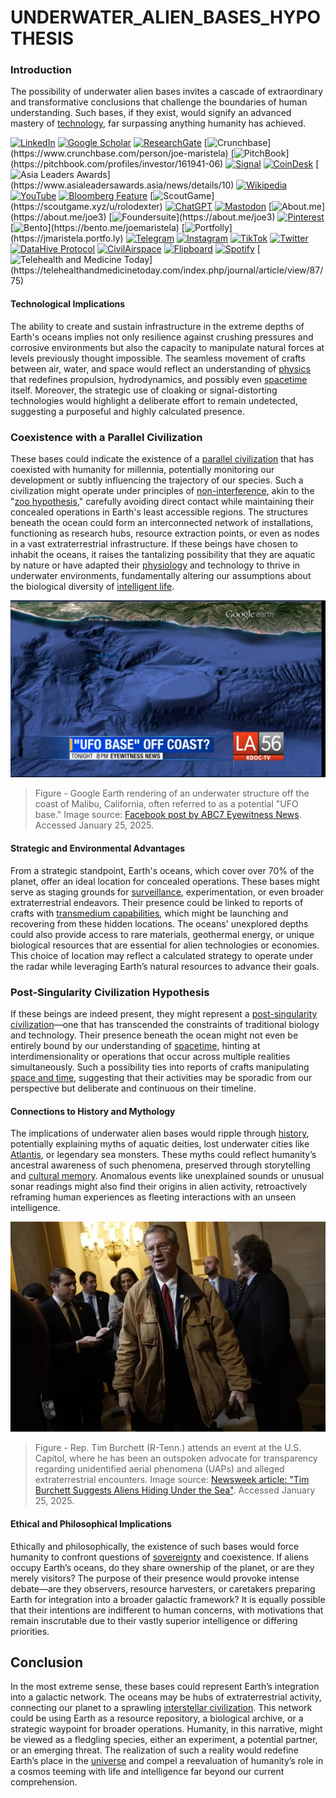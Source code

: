 # UNDERWATER\_ALIEN\_BASES\_HYPOTHESIS

### Introduction

The possibility of underwater alien bases invites a cascade of extraordinary and transformative conclusions that challenge the boundaries of human understanding. Such bases, if they exist, would signify an advanced mastery of [technology](TECHNOLOGY.md), far surpassing anything humanity has achieved.

[![LinkedIn](https://img.shields.io/badge/LinkedIn-Profile-0077B5?style=flat-square\&logo=linkedin\&logoColor=white)](https://linkedin.com/in/rolodexter) [![Google Scholar](https://img.shields.io/badge/Google_Scholar-Profile-4285F4?style=flat-square\&logo=googlescholar\&logoColor=white)](https://scholar.google.com/citations?user=gHTHirEAAAAJ) [![ResearchGate](https://img.shields.io/badge/ResearchGate-Profile-00CCBB?style=flat-square\&logo=researchgate\&logoColor=white)](https://www.researchgate.net/profile/Joe-Maristela-2) [![Crunchbase](https://img.shields.io/badge/Crunchbase-Profile-0288D1?style=flat-square\&logo=data:image/svg+xml;base64,PHN...)](https://www.crunchbase.com/person/joe-maristela) [![PitchBook](https://img.shields.io/badge/PitchBook-Profile-003B6B?style=flat-square\&logo=data:image/svg+xml;base64,PHN...)](https://pitchbook.com/profiles/investor/161941-06) [![Signal](https://img.shields.io/badge/Signal-Profile-6E97F0?style=flat-square\&logo=signal\&logoColor=white)](https://signal.nfx.com/investors/joe-maristela) [![CoinDesk](https://img.shields.io/badge/CoinDesk-Contributor-F7931A?style=flat-square\&logo=news\&logoColor=white)](https://www.coindesk.com/author/joe-maristela) [![Asia Leaders Awards](https://img.shields.io/badge/Asia_Leaders_Awards-Feature-DA291C?style=flat-square\&logo=data:image/svg+xml;base64,PHN...)](https://www.asialeadersawards.asia/news/details/10) [![Wikipedia](https://img.shields.io/badge/Wikipedia-Profile-000000?style=flat-square\&logo=wikipedia\&logoColor=white)](https://en.wikipedia.org/wiki/File:Joe_Maristela_in_Paniqui_Tarlac_Tech_Seminar_2015.jpg) [![YouTube](https://img.shields.io/badge/YouTube-Channel-FF0000?style=flat-square\&logo=youtube\&logoColor=white)](https://www.youtube.com/@rolodexter) [![Bloomberg Feature](https://img.shields.io/badge/Bloomberg-Feature-5E5E5E?style=flat-square\&logo=youtube\&logoColor=white)](https://www.youtube.com/watch?v=Ep8Mo0kRjaY) [![ScoutGame](https://img.shields.io/badge/ScoutGame-Profile-8A2BE2?style=flat-square\&logo=data:image/svg+xml;base64,PHN...)](https://scoutgame.xyz/u/rolodexter) [![ChatGPT](https://img.shields.io/badge/ChatGPT-Resume_and_Biodata-00A67E?style=flat-square\&logo=chatgpt\&logoColor=white)](https://chatgpt.com/g/g-675caa5a54e88191bd807764592df744-joe-s-resume-and-application-data) [![Mastodon](https://img.shields.io/badge/Mastodon-Profile-6364FF?style=flat-square\&logo=mastodon\&logoColor=white)](https://mastodon.social/@JoeMaristela) [![About.me](https://img.shields.io/badge/About.me-Profile-000000?style=flat-square\&logo=data:image/svg+xml;base64,PHN...)](https://about.me/joe3) [![Foundersuite](https://img.shields.io/badge/Foundersuite-Profile-0056D2?style=flat-square\&logo=data:image/svg+xml;base64,PHN...)](https://about.me/joe3) [![Pinterest](https://img.shields.io/badge/Pinterest-@rolodexter-BD081C?style=flat-square\&logo=pinterest\&logoColor=white)](https://nl.pinterest.com/rolodexter/) [![Bento](https://img.shields.io/badge/Bento-Profile-F7931A?style=flat-square\&logo=data:image/svg+xml;base64,PHN...)](https://bento.me/joemaristela) [![Portfolly](https://img.shields.io/badge/Portfolly-Profile-F7931A?style=flat-square\&logo=data:image/svg+xml;base64,PHN...)](https://jmaristela.portfo.ly) [![Telegram](https://img.shields.io/badge/Telegram-Contact-2CA5E0?style=flat-square\&logo=telegram\&logoColor=white)](https://t.me/joemaristela) [![Instagram](https://img.shields.io/badge/Instagram-@joemaristela3-E4405F?style=flat-square\&logo=instagram\&logoColor=white)](https://www.instagram.com/joemaristela3/) [![TikTok](https://img.shields.io/badge/TikTok-@rolodexter-000000?style=flat-square\&logo=tiktok\&logoColor=white)](https://www.tiktok.com/@rolodexter) [![Twitter](https://img.shields.io/badge/Twitter-Profile-1DA1F2?style=flat-square\&logo=twitter\&logoColor=white)](https://twitter.com/joemaristela) [![DataHive Protocol](https://img.shields.io/badge/DataHive-Protocol-005F73?style=flat-square\&logo=github\&logoColor=white)](https://github.com/rolodexter/DataHive-Protocol) [![CivilAirspace](https://img.shields.io/badge/CivilAirspace-Project-023047?style=flat-square\&logo=github\&logoColor=white)](https://github.com/rolodexter/CivilAirspace) [![Flipboard](https://img.shields.io/badge/Flipboard-Magazine-E83151?style=flat-square\&logo=flipboard\&logoColor=white)](https://flipboard.com/@rolodexter/rolodexter-jergu04fz) [![Spotify](https://img.shields.io/badge/Spotify-Listen-1DB954?style=flat-square\&logo=spotify\&logoColor=white)](https://open.spotify.com/show/11s0wEdbc8k3caT6xur57a) [![Telehealth and Medicine Today](https://img.shields.io/badge/Telehealth-Article-0077B5?style=flat-square\&logo=data:image/svg+xml;base64,PHN...)](https://telehealthandmedicinetoday.com/index.php/journal/article/view/87/75)

#### Technological Implications

The ability to create and sustain infrastructure in the extreme depths of Earth's oceans implies not only resilience against crushing pressures and corrosive environments but also the capacity to manipulate natural forces at levels previously thought impossible. The seamless movement of crafts between air, water, and space would reflect an understanding of [physics](../PHYSICS/PHYSICS.md) that redefines propulsion, hydrodynamics, and possibly even [spacetime](../PHYSICS/SPACETIME.md) itself. Moreover, the strategic use of cloaking or signal-distorting technologies would highlight a deliberate effort to remain undetected, suggesting a purposeful and highly calculated presence.

### Coexistence with a Parallel Civilization

These bases could indicate the existence of a [parallel civilization](PARALLEL_CIVILIZATION.md) that has coexisted with humanity for millennia, potentially monitoring our development or subtly influencing the trajectory of our species. Such a civilization might operate under principles of [non-interference](NON_INTERFERENCE.md), akin to the "[zoo hypothesis](https://en.wikipedia.org/wiki/Zoo_hypothesis)," carefully avoiding direct contact while maintaining their concealed operations in Earth's least accessible regions. The structures beneath the ocean could form an interconnected network of installations, functioning as research hubs, resource extraction points, or even as nodes in a vast extraterrestrial infrastructure. If these beings have chosen to inhabit the oceans, it raises the tantalizing possibility that they are aquatic by nature or have adapted their [physiology](PHYSIOLOGY.md) and technology to thrive in underwater environments, fundamentally altering our assumptions about the biological diversity of [intelligent life](INTELLIGENT_LIFE.md).

![alt text](image-10.png)

> Figure - Google Earth rendering of an underwater structure off the coast of Malibu, California, often referred to as a potential "UFO base." Image source: [Facebook post by ABC7 Eyewitness News](https://www.facebook.com/photo.php?fbid=10152117839717452\&id=38245492451\&set=a.153502602451\&locale=ka_GE). Accessed January 25, 2025.

#### Strategic and Environmental Advantages

From a strategic standpoint, Earth's oceans, which cover over 70% of the planet, offer an ideal location for concealed operations. These bases might serve as staging grounds for [surveillance](SURVEILLANCE.md), experimentation, or even broader extraterrestrial endeavors. Their presence could be linked to reports of crafts with [transmedium capabilities](TRANSMEDIUM_CAPABILITIES.md), which might be launching and recovering from these hidden locations. The oceans' unexplored depths could also provide access to rare materials, geothermal energy, or unique biological resources that are essential for alien technologies or economies. This choice of location may reflect a calculated strategy to operate under the radar while leveraging Earth’s natural resources to advance their goals.

### Post-Singularity Civilization Hypothesis

If these beings are indeed present, they might represent a [post-singularity civilization](POST_SINGULARITY_CIVILIZATION.md)—one that has transcended the constraints of traditional biology and technology. Their presence beneath the ocean might not even be entirely bound by our understanding of [spacetime](../PHYSICS/SPACETIME.md), hinting at interdimensionality or operations that occur across multiple realities simultaneously. Such a possibility ties into reports of crafts manipulating [space and time](https://en.wikipedia.org/wiki/Spacetime), suggesting that their activities may be sporadic from our perspective but deliberate and continuous on their timeline.

#### Connections to History and Mythology

The implications of underwater alien bases would ripple through [history](HISTORY.md), potentially explaining myths of aquatic deities, lost underwater cities like [Atlantis](ATLANTIS.md), or legendary sea monsters. These myths could reflect humanity’s ancestral awareness of such phenomena, preserved through storytelling and [cultural memory](CULTURAL_MEMORY.md). Anomalous events like unexplained sounds or unusual sonar readings might also find their origins in alien activity, retroactively reframing human experiences as fleeting interactions with an unseen intelligence.

![alt text](image-11.png)

> Figure - Rep. Tim Burchett (R-Tenn.) attends an event at the U.S. Capitol, where he has been an outspoken advocate for transparency regarding unidentified aerial phenomena (UAPs) and alleged extraterrestrial encounters. Image source: [Newsweek article: "Tim Burchett Suggests Aliens Hiding Under the Sea"](https://www.newsweek.com/tim-burchett-matt-gaetz-aliens-hiding-under-sea-2020487). Accessed January 25, 2025.

#### Ethical and Philosophical Implications

Ethically and philosophically, the existence of such bases would force humanity to confront questions of [sovereignty](SOVEREIGNTY.md) and coexistence. If aliens occupy Earth’s oceans, do they share ownership of the planet, or are they merely visitors? The purpose of their presence would provoke intense debate—are they observers, resource harvesters, or caretakers preparing Earth for integration into a broader galactic framework? It is equally possible that their intentions are indifferent to human concerns, with motivations that remain inscrutable due to their vastly superior intelligence or differing priorities.

## Conclusion

In the most extreme sense, these bases could represent Earth’s integration into a galactic network. The oceans may be hubs of extraterrestrial activity, connecting our planet to a sprawling [interstellar civilization](INTERSTELLAR_CIVILIZATION.md). This network could be using Earth as a resource repository, a biological archive, or a strategic waypoint for broader operations. Humanity, in this narrative, might be viewed as a fledgling species, either an experiment, a potential partner, or an emerging threat. The realization of such a reality would redefine Earth’s place in the [universe](UNIVERSE.md) and compel a reevaluation of humanity’s role in a cosmos teeming with life and intelligence far beyond our current comprehension.
